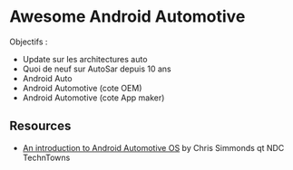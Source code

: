 # Awesome Android Automotive

Objectifs :
- Update sur les architectures auto
- Quoi de neuf sur AutoSar depuis 10 ans
- Android Auto
- Android Automotive (cote OEM)
- Android Automotive (cote App maker)

## Resources

- [An introduction to Android Automotive OS](https://youtu.be/KVM5njlZ4sM) by Chris Simmonds qt NDC TechnTowns
